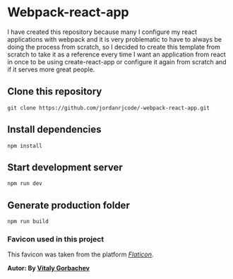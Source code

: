 # Webpack-react-app

I have created this repository because many I configure my react applications with webpack and it is very problematic to have to always be doing the process from scratch, so I decided to create this template from scratch to take it as a reference every time I want an application from react in once to be using create-react-app or configure it again from scratch and if it serves more great people.

## Clone this repository

```
git clone https://github.com/jordanrjcode/-webpack-react-app.git
```

## Install dependencies

```
npm install
```

## Start development server

```
npm run dev
```

## Generate production folder

```
npm run build
```

### Favicon used in this project

This favicon was taken from the platform [_Flaticon_](https://www.flaticon.es/).

**Autor: By [Vitaly Gorbachev](https://www.flaticon.es/autores/vitaly-gorbachev)**
